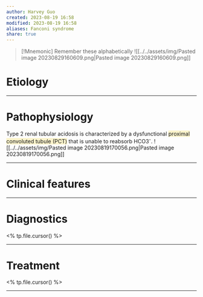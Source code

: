 ```yaml
---
author: Harvey Guo
created: 2023-08-19 16:58
modified: 2023-08-19 16:58
aliases: Fanconi syndrome
share: true
---
```

>[!Mnemonic] Remember these alphabetically 
>![[../../assets/img/Pasted image 20230829160609.png|Pasted image 20230829160609.png]]
# Etiology


---
# Pathophysiology
Type 2 renal tubular acidosis is characterized by a dysfunctional <span style="background:rgba(240, 200, 0, 0.2)">proximal convoluted tubule (PCT)</span> that is unable to reabsorb HCO3<sup>-</sup>.
![[../../assets/img/Pasted image 20230819170056.png|Pasted image 20230819170056.png]]

---
# Clinical features


---
# Diagnostics
<% tp.file.cursor() %>

---
# Treatment
<% tp.file.cursor() %>

---

